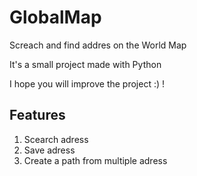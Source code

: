 # GlobalMap
Screach and find addres on the World Map

It's a small project made with Python

I hope you will improve the project :) !

## Features

1. Scearch adress
2. Save adress
3. Create a path from multiple adress
